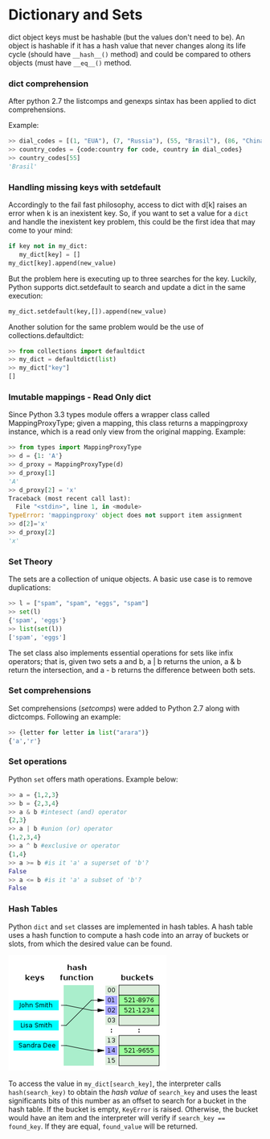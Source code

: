 # Dictionary and Sets
dict object keys must be hashable (but the values don't need to be). An object is hashable if it has a hash value that never changes along its life cycle (should have `__hash__()` method) and could be compared to others objects (must have `__eq__()` method.

###  dict comprehension
After python 2.7 the listcomps and genexps sintax has been applied to dict comprehensions.

Example:
```python
>> dial_codes = [(1, "EUA"), (7, "Russia"), (55, "Brasil"), (86, "China")]
>> country_codes = {code:country for code, country in dial_codes}
>> country_codes[55]
'Brasil'
```
### Handling missing keys with setdefault
Accordingly to the fail fast philosophy, access to dict with d[k] raises an error when k is an inexistent key. So, if you want to set a value for a `dict` and handle the inexistent key problem, this could be the first idea that may come to your mind:
```python
if key not in my_dict:
   my_dict[key] = []
my_dict[key].append(new_value)
```
But the problem here is executing up to three searches for the key. Luckily, Python supports dict.setdefault to search and update a dict in the same execution:
```python
my_dict.setdefault(key,[]).append(new_value)
```
Another solution for the same problem would be the use of collections.defaultdict:
```python
>> from collections import defaultdict
>> my_dict = defaultdict(list)
>> my_dict["key"]
[]
```
### Imutable mappings - Read Only dict
Since Python 3.3 types module offers a wrapper class called MappingProxyType; given a mapping, this class returns a mappingproxy instance, which is a read only view from the original mapping.
Example:
```python
>> from types import MappingProxyType
>> d = {1: 'A'}
>> d_proxy = MappingProxyType(d)
>> d_proxy[1]
'A'
>> d_proxy[2] = 'x'
Traceback (most recent call last):
  File "<stdin>", line 1, in <module>
TypeError: 'mappingproxy' object does not support item assignment
>> d[2]='x'
>> d_proxy[2]
'x'
```
### Set Theory
The sets are a collection of unique objects. A basic use case is to remove duplications:
```python
>> l = ["spam", "spam", "eggs", "spam"]
>> set(l)
{'spam', 'eggs'}
>> list(set(l))
['spam', 'eggs']
```
The set class also implements essential operations for sets like infix operators; that is, given two sets a and b, a | b returns the union, a & b return the intersection, and a - b returns the difference between both sets.
### Set comprehensions
Set comprehensions (_setcomps_) were added to Python 2.7 along with dictcomps. Following an example:
```python
>> {letter for letter in list("arara")}
{'a','r'}
```
### Set operations
Python `set` offers math operations. Example below:
```python
>> a = {1,2,3}
>> b = {2,3,4}
>> a & b #intesect (and) operator
{2,3}
>> a | b #union (or) operator
{1,2,3,4}
>> a ^ b #exclusive or operator
{1,4}
>> a >= b #is it 'a' a superset of 'b'?
False
>> a <= b #is it 'a' a subset of 'b'?
False
```
###  Hash Tables
Python `dict` and `set` classes are implemented in hash tables. A hash table uses a hash function to compute a hash code into an array of buckets or slots, from which the desired value can be found.

![image](hash_table.png)

To access the value in `my_dict[search_key]`, the interpreter calls `hash(search_key)` to obtain the _hash value_ of `search_key` and uses the least significants bits of this number as an offset to search for a bucket in the hash table. If the bucket is empty, `KeyError` is raised. Otherwise, the bucket would have an item and the interpreter will verify if `search_key == found_key`. If they are equal, `found_value` will be returned. 
